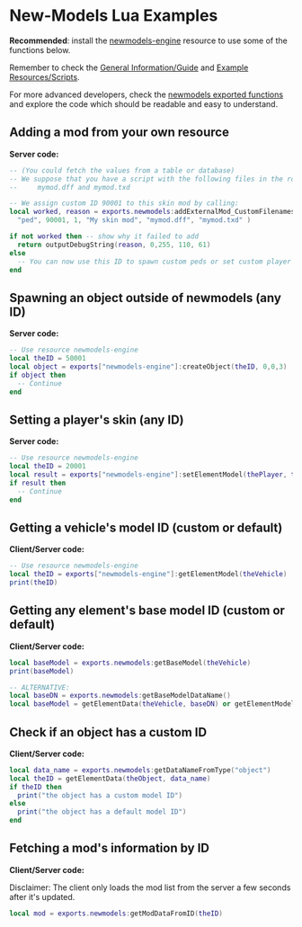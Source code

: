 
# New-Models Lua Examples

**Recommended**: install the [newmodels-engine](/[examples]/newmodels-engine) resource to use some of the functions below.

Remember to check the [General Information/Guide](/.github/docs/MAIN.md) and [Example Resources/Scripts](/[examples]).

For more advanced developers, check the [newmodels exported functions](/newmodels/meta.xml) and explore the code which should be readable and easy to understand.

## Adding a mod from your own resource

**Server code:**

```lua
-- (You could fetch the values from a table or database)
-- We suppose that you have a script with the following files in the root of your resource:
--     mymod.dff and mymod.txd

-- We assign custom ID 90001 to this skin mod by calling:
local worked, reason = exports.newmodels:addExternalMod_CustomFilenames(
  "ped", 90001, 1, "My skin mod", "mymod.dff", "mymod.txd" )

if not worked then -- show why it failed to add
  return outputDebugString(reason, 0,255, 110, 61)
else
  -- You can now use this ID to spawn custom peds or set custom player skins
end
```

## Spawning an object outside of newmodels (any ID)

**Server code:**

```lua
-- Use resource newmodels-engine
local theID = 50001
local object = exports["newmodels-engine"]:createObject(theID, 0,0,3)
if object then
  -- Continue
end
```

## Setting a player's skin (any ID)

**Server code:**

```lua
-- Use resource newmodels-engine
local theID = 20001
local result = exports["newmodels-engine"]:setElementModel(thePlayer, theID)
if result then
  -- Continue
end
```

## Getting a vehicle's model ID (custom or default)

**Client/Server code:**

```lua
-- Use resource newmodels-engine
local theID = exports["newmodels-engine"]:getElementModel(theVehicle)
print(theID)
```

## Getting any element's base model ID (custom or default)

**Client/Server code:**

```lua
local baseModel = exports.newmodels:getBaseModel(theVehicle)
print(baseModel)

-- ALTERNATIVE:
local baseDN = exports.newmodels:getBaseModelDataName()
local baseModel = getElementData(theVehicle, baseDN) or getElementModel(theVehicle)
```

## Check if an object has a custom ID

**Client/Server code:**

```lua
local data_name = exports.newmodels:getDataNameFromType("object")
local theID = getElementData(theObject, data_name)
if theID then
  print("the object has a custom model ID")
else
  print("the object has a default model ID")
end
```

## Fetching a mod's information by ID

**Client/Server code:**

Disclaimer: The client only loads the mod list from the server a few seconds after it's updated.

```lua
local mod = exports.newmodels:getModDataFromID(theID)
```
